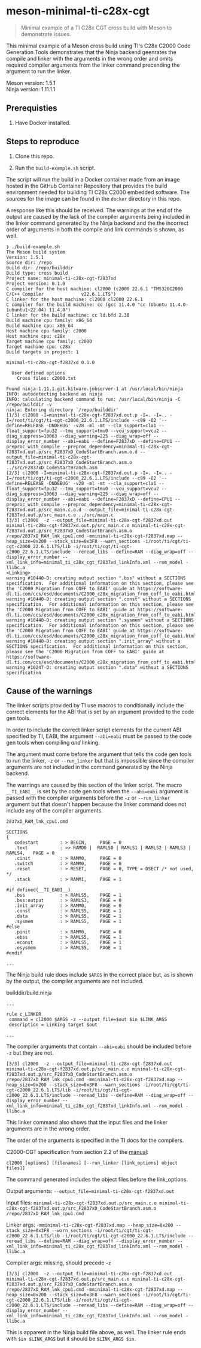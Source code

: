 # meson-minimal-ti-c28x-cgt

> Minimal example of a TI C28x CGT cross build with Meson to demonstrate issues.

This minimal example of a Meson cross build using TI's C28x C2000 Code
Generation Tools demonstrates that the Ninja backend geenrates the compile and
linker with the arguments in the wrong order and omits required compiler
arguments from the linker command precending the argument to run the linker.

Meson version: 1.5.1  
Ninja version: 1.11.1.1

## Prerequisties

1. Have Docker installed.

## Steps to reproduce

1. Clone this repo.

2. Run the `build-example.sh` script.

The script will run the build in a Docker container made from an image hosted in
the GitHub Container Repository that provides the build environment needed for
building TI C28x C2000 embedded software. The sources for the image can be found
in the `docker` directory in this repo.

A response like this should be received. The warnings at the end of the output
are caused by the lack of the compiler arguments being included in the linker
command generated by the Ninja backend and the the incorrect order of arguments
in both the compile and link commands is shown, as well.  

```text
❯ ./build-example.sh
The Meson build system
Version: 1.5.1
Source dir: /repo
Build dir: /repo/builddir
Build type: cross build
Project name: minimal-ti-c28x-cgt-f2837xd
Project version: 0.1.0
C compiler for the host machine: cl2000 (c2000 22.6.1 "TMS320C2000 C/C++ Compiler              v22.6.1.LTS")
C linker for the host machine: cl2000 cl2000 22.6.1
C compiler for the build machine: cc (gcc 11.4.0 "cc (Ubuntu 11.4.0-1ubuntu1~22.04) 11.4.0")
C linker for the build machine: cc ld.bfd 2.38
Build machine cpu family: x86_64
Build machine cpu: x86_64
Host machine cpu family: c2000
Host machine cpu: c28x
Target machine cpu family: c2000
Target machine cpu: c28x
Build targets in project: 1

minimal-ti-c28x-cgt-f2837xd 0.1.0

  User defined options
    Cross files: c2000.txt

Found ninja-1.11.1.git.kitware.jobserver-1 at /usr/local/bin/ninja
INFO: autodetecting backend as ninja
INFO: calculating backend command to run: /usr/local/bin/ninja -C /repo/builddir -v
ninja: Entering directory `/repo/builddir'
[1/3] cl2000 -I=minimal-ti-c28x-cgt-f2837xd.out.p -I=. -I=.. -I=/root/ti/cgt/ti-cgt-c2000_22.6.1.LTS/include --c99 -O2 '--define=RELEASE -DNDEBUG' -v28 -ml -mt --cla_support=cla1 --float_support=fpu32 --tmu_support=tmu0 --vcu_support=vcu2 --diag_suppress=10063 --diag_warning=225 --diag_wrap=off --display_error_number --abi=eabi --define=F2837xD --define=CPU1 --preproc_with_compile --preproc_dependency=minimal-ti-c28x-cgt-f2837xd.out.p/src_F2837xD_CodeStartBranch.asm.o.d --output_file=minimal-ti-c28x-cgt-f2837xd.out.p/src_F2837xD_CodeStartBranch.asm.o ../src/F2837xD_CodeStartBranch.asm
[2/3] cl2000 -I=minimal-ti-c28x-cgt-f2837xd.out.p -I=. -I=.. -I=/root/ti/cgt/ti-cgt-c2000_22.6.1.LTS/include --c99 -O2 '--define=RELEASE -DNDEBUG' -v28 -ml -mt --cla_support=cla1 --float_support=fpu32 --tmu_support=tmu0 --vcu_support=vcu2 --diag_suppress=10063 --diag_warning=225 --diag_wrap=off --display_error_number --abi=eabi --define=F2837xD --define=CPU1 --preproc_with_compile --preproc_dependency=minimal-ti-c28x-cgt-f2837xd.out.p/src_main.c.o.d --output_file=minimal-ti-c28x-cgt-f2837xd.out.p/src_main.c.o ../src/main.c
[3/3] cl2000  -z --output_file=minimal-ti-c28x-cgt-f2837xd.out minimal-ti-c28x-cgt-f2837xd.out.p/src_main.c.o minimal-ti-c28x-cgt-f2837xd.out.p/src_F2837xD_CodeStartBranch.asm.o /repo/2837xD_RAM_lnk_cpu1.cmd -mminimal-ti-c28x-cgt-f2837xd.map --heap_size=0x200 --stack_size=0x3F8 --warn_sections -i/root/ti/cgt/ti-cgt-c2000_22.6.1.LTS/lib -i/root/ti/cgt/ti-cgt-c2000_22.6.1.LTS/include --reread_libs --define=RAM --diag_wrap=off --display_error_number --xml_link_info=minimal_ti_c28x_cgt_f2837xd_linkInfo.xml --rom_model -llibc.a
<Linking>
warning #10440-D: creating output section ".bss" without a SECTIONS specification.  For additional information on this section, please see the 'C2000 Migration from COFF to EABI' guide at https://software-dl.ti.com/ccs/esd/documents/C2000_c28x_migration_from_coff_to_eabi.html
warning #10440-D: creating output section ".const" without a SECTIONS specification.  For additional information on this section, please see the 'C2000 Migration from COFF to EABI' guide at https://software-dl.ti.com/ccs/esd/documents/C2000_c28x_migration_from_coff_to_eabi.html
warning #10440-D: creating output section ".sysmem" without a SECTIONS specification.  For additional information on this section, please see the 'C2000 Migration from COFF to EABI' guide at https://software-dl.ti.com/ccs/esd/documents/C2000_c28x_migration_from_coff_to_eabi.html
warning #10440-D: creating output section ".init_array" without a SECTIONS specification.  For additional information on this section, please see the 'C2000 Migration from COFF to EABI' guide at https://software-dl.ti.com/ccs/esd/documents/C2000_c28x_migration_from_coff_to_eabi.html
warning #10247-D: creating output section ".data" without a SECTIONS specification
```

## Cause of the warnings

The linker scripts provided by TI use macros to conditionally include the
correct elements for the ABI that is set by an argument provided to the code gen
tools.

In order to include the correct linker script elements for the current
ABI specified by TI, EABI, the argument `--abi=eabi` must be passed to the code
gen tools when compiling *and* linking.

The argument must come before the
argument that tells the code gen tools to run the linker, `-z` or `--run_linker`
but that is impossible since the compiler arguments are not included in the
command generated by the Ninja backend.

The warnings are caused by this section of the linker script. The macro
`__TI_EABI__` is set by the code gen tools when the `--abi=eabi` argument is
passed with the compiler arguments before the `-z` or `--run_linker` argument
but that doesn't happen because the linker command does not include any of the
compiler arguments.

`2837xD_RAM_lnk_cpu1.cmd`
```
SECTIONS
{
   codestart        : > BEGIN,     PAGE = 0
   .text            : >> RAMD0 |  RAMLS0 | RAMLS1 | RAMLS2 | RAMLS3 | RAMLS4,   PAGE = 0
   .cinit           : > RAMM0,     PAGE = 0
   .switch          : > RAMM0,     PAGE = 0
   .reset           : > RESET,     PAGE = 0, TYPE = DSECT /* not used, */
   .stack           : > RAMM1,     PAGE = 1

#if defined(__TI_EABI__)
   .bss             : > RAMLS5,    PAGE = 1
   .bss:output      : > RAMLS3,    PAGE = 0
   .init_array      : > RAMM0,     PAGE = 0
   .const           : > RAMLS5,    PAGE = 1
   .data            : > RAMLS5,    PAGE = 1
   .sysmem          : > RAMLS5,    PAGE = 1
#else
   .pinit           : > RAMM0,     PAGE = 0
   .ebss            : > RAMLS5,    PAGE = 1
   .econst          : > RAMLS5,    PAGE = 1
   .esysmem         : > RAMLS5,    PAGE = 1
#endif

...
```

The Ninja build rule does include `$ARGS` in the correct place but, as is shown
by the output, the compiler arguments are not included.

builddir/build.ninja

```
...

rule c_LINKER
 command = cl2000 $ARGS -z --output_file=$out $in $LINK_ARGS
 description = Linking target $out

...
```

The compiler arguments that contain `--abi=eabi` should be included before `-z`
but they are not.

```
[3/3] cl2000  -z --output_file=minimal-ti-c28x-cgt-f2837xd.out minimal-ti-c28x-cgt-f2837xd.out.p/src_main.c.o minimal-ti-c28x-cgt-f2837xd.out.p/src_F2837xD_CodeStartBranch.asm.o /repo/2837xD_RAM_lnk_cpu1.cmd -mminimal-ti-c28x-cgt-f2837xd.map --heap_size=0x200 --stack_size=0x3F8 --warn_sections -i/root/ti/cgt/ti-cgt-c2000_22.6.1.LTS/lib -i/root/ti/cgt/ti-cgt-c2000_22.6.1.LTS/include --reread_libs --define=RAM --diag_wrap=off --display_error_number --xml_link_info=minimal_ti_c28x_cgt_f2837xd_linkInfo.xml --rom_model -llibc.a
```

This linker command also shows that the input files and the linker arguments are
in the wrong order.

The order of the arguments is specified in the TI docs for the compilers.

C2000-CGT specification from section 2.2 of the
[manual](https://www.ti.com/lit/ug/spru514z/spru514z.pdf):

```text
cl2000 [options] [filenames] [--run_linker [link_options] object files]]
```

The command generated includes the object files before the link_options.

Output arguments: `--output_file=minimal-ti-c28x-cgt-f2837xd.out`

Input files: `minimal-ti-c28x-cgt-f2837xd.out.p/src_main.c.o minimal-ti-c28x-cgt-f2837xd.out.p/src_F2837xD_CodeStartBranch.asm.o /repo/2837xD_RAM_lnk_cpu1.cmd`

Linker args: `-mminimal-ti-c28x-cgt-f2837xd.map --heap_size=0x200 --stack_size=0x3F8 --warn_sections -i/root/ti/cgt/ti-cgt-c2000_22.6.1.LTS/lib -i/root/ti/cgt/ti-cgt-c2000_22.6.1.LTS/include --reread_libs --define=RAM --diag_wrap=off --display_error_number --xml_link_info=minimal_ti_c28x_cgt_f2837xd_linkInfo.xml --rom_model -llibc.a`

Compiler args: missing, should precede `-z`

```
[3/3] cl2000  -z --output_file=minimal-ti-c28x-cgt-f2837xd.out minimal-ti-c28x-cgt-f2837xd.out.p/src_main.c.o minimal-ti-c28x-cgt-f2837xd.out.p/src_F2837xD_CodeStartBranch.asm.o /repo/2837xD_RAM_lnk_cpu1.cmd -mminimal-ti-c28x-cgt-f2837xd.map --heap_size=0x200 --stack_size=0x3F8 --warn_sections -i/root/ti/cgt/ti-cgt-c2000_22.6.1.LTS/lib -i/root/ti/cgt/ti-cgt-c2000_22.6.1.LTS/include --reread_libs --define=RAM --diag_wrap=off --display_error_number --xml_link_info=minimal_ti_c28x_cgt_f2837xd_linkInfo.xml --rom_model -llibc.a
```

This is apparent in the Ninja build file above, as well. The linker rule ends
with `$in $LINK_ARGS` but it should be `$LINK_ARGS $in`.
